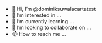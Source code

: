 - 👋 Hi, I’m @dominiksuwalacartatest
- 👀 I’m interested in ...
- 🌱 I’m currently learning ...
- 💞️ I’m looking to collaborate on ...
- 📫 How to reach me ...

<!---
dominiksuwalacartatest/dominiksuwalacartatest is a ✨ special ✨ repository because its `README.md` (this file) appears on your GitHub profile.
You can click the Preview link to take a look at your changes.
--->
